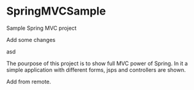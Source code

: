 # SpringMVCSample
Sample Spring MVC project


Add some changes

asd


The pourpose of this project is to show full MVC power of Spring. In it a simple application with different forms, jsps and controllers are shown.


Add from remote.
